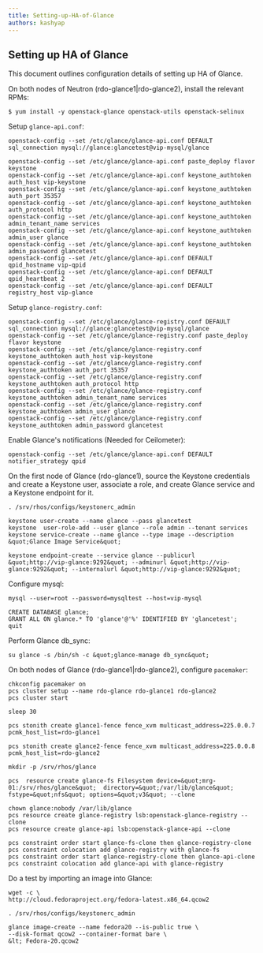 ```yaml
---
title: Setting-up-HA-of-Glance
authors: kashyap
---
```


## Setting up HA of Glance

This document outlines configuration details of setting up HA of Glance.

On both nodes of Neutron (rdo-glance1|rdo-glance2), install the relevant RPMs:

    $ yum install -y openstack-glance openstack-utils openstack-selinux

Setup `glance-api.conf`:

    openstack-config --set /etc/glance/glance-api.conf DEFAULT sql_connection mysql://glance:glancetest@vip-mysql/glance

    openstack-config --set /etc/glance/glance-api.conf paste_deploy flavor keystone
    openstack-config --set /etc/glance/glance-api.conf keystone_authtoken auth_host vip-keystone
    openstack-config --set /etc/glance/glance-api.conf keystone_authtoken auth_port 35357
    openstack-config --set /etc/glance/glance-api.conf keystone_authtoken auth_protocol http
    openstack-config --set /etc/glance/glance-api.conf keystone_authtoken admin_tenant_name services
    openstack-config --set /etc/glance/glance-api.conf keystone_authtoken admin_user glance
    openstack-config --set /etc/glance/glance-api.conf keystone_authtoken admin_password glancetest
    openstack-config --set /etc/glance/glance-api.conf DEFAULT qpid_hostname vip-qpid
    openstack-config --set /etc/glance/glance-api.conf DEFAULT qpid_heartbeat 2
    openstack-config --set /etc/glance/glance-api.conf DEFAULT registry_host vip-glance

Setup `glance-registry.conf`:

    openstack-config --set /etc/glance/glance-registry.conf DEFAULT sql_connection mysql://glance:glancetest@vip-mysql/glance
    openstack-config --set /etc/glance/glance-registry.conf paste_deploy flavor keystone
    openstack-config --set /etc/glance/glance-registry.conf keystone_authtoken auth_host vip-keystone
    openstack-config --set /etc/glance/glance-registry.conf keystone_authtoken auth_port 35357
    openstack-config --set /etc/glance/glance-registry.conf keystone_authtoken auth_protocol http
    openstack-config --set /etc/glance/glance-registry.conf keystone_authtoken admin_tenant_name services
    openstack-config --set /etc/glance/glance-registry.conf keystone_authtoken admin_user glance
    openstack-config --set /etc/glance/glance-registry.conf keystone_authtoken admin_password glancetest

Enable Glance's notifications (Needed for Ceilometer):

    openstack-config --set /etc/glance/glance-api.conf DEFAULT notifier_strategy qpid

On the first node of Glance (rdo-glance1), source the Keystone credentials and create a Keystone user, associate a role, and create Glance service and a Keystone endpoint for it.

    . /srv/rhos/configs/keystonerc_admin

    keystone user-create --name glance --pass glancetest
    keystone  user-role-add --user glance --role admin --tenant services
    keystone service-create --name glance --type image --description &quot;Glance Image Service&quot;

    keystone endpoint-create --service glance --publicurl &quot;http://vip-glance:9292&quot; --adminurl &quot;http://vip-glance:9292&quot; --internalurl &quot;http://vip-glance:9292&quot;

Configure mysql:

    mysql --user=root --password=mysqltest --host=vip-mysql

    CREATE DATABASE glance;
    GRANT ALL ON glance.* TO 'glance'@'%' IDENTIFIED BY 'glancetest';
    quit

Perform Glance db_sync:

    su glance -s /bin/sh -c &quot;glance-manage db_sync&quot;

On both nodes of Glance (rdo-glance1|rdo-glance2), configure `pacemaker`:

    chkconfig pacemaker on
    pcs cluster setup --name rdo-glance rdo-glance1 rdo-glance2
    pcs cluster start

    sleep 30

    pcs stonith create glance1-fence fence_xvm multicast_address=225.0.0.7 pcmk_host_list=rdo-glance1

    pcs stonith create glance2-fence fence_xvm multicast_address=225.0.0.8 pcmk_host_list=rdo-glance2

    mkdir -p /srv/rhos/glance

    pcs  resource create glance-fs Filesystem device=&quot;mrg-01:/srv/rhos/glance&quot;  directory=&quot;/var/lib/glance&quot; fstype=&quot;nfs&quot; options=&quot;v3&quot; --clone

    chown glance:nobody /var/lib/glance
    pcs resource create glance-registry lsb:openstack-glance-registry --clone
    pcs resource create glance-api lsb:openstack-glance-api --clone

    pcs constraint order start glance-fs-clone then glance-registry-clone
    pcs constraint colocation add glance-registry with glance-fs
    pcs constraint order start glance-registry-clone then glance-api-clone
    pcs constraint colocation add glance-api with glance-registry

Do a test by importing an image into Glance:

    wget -c \
    http://cloud.fedoraproject.org/fedora-latest.x86_64.qcow2

    . /srv/rhos/configs/keystonerc_admin

    glance image-create --name fedora20 --is-public true \
    --disk-format qcow2 --container-format bare \
    &lt; Fedora-20.qcow2

